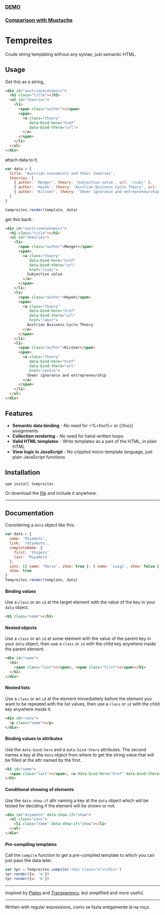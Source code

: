 ### [DEMO](http://jsfiddle.net/fiatjaf/mSEZ6/)
### [Comparison with Mustache](http://jsperf.com/tempreites-vs-mustache)

# Tempreites

Crude string templating without any syntax, just semantic HTML.

## Usage

Get this as a string, 

```html
<div id="austrianeconomics">
  <h1 class="title"></h1>
  <ul id="theories">
    <li>
      <span class="author"></span>
      <span>
        <a class="theory" 
           data-bind-here="href"
           data-bind-there="url">
        </a>
      </span>
    </li>
  </ul>
</div>
```

attach data to it,

```javascript
var data = {
  title: 'Austrian economists and their theories',
  theories: [
    { author: 'Menger', theory: 'Subjective value', url: '/subj' },
    { author: 'Hayek', theory: 'Austrian Business Cycle Theory', url: '/abct' },
    { author: 'Kirzner', theory: 'Sheer ignorance and entrepreneurship', url: '/entre' },
  ]
}

tempreites.render(template, data)
```

get this back:

```html
<div id="austrianeconomics">
  <h1 class="title"></h1>
  <ul id="theories">
    <li>
      <span class="author">Menger</span>
      <span>
        <a class="theory" 
           data-bind-here="href"
           data-bind-there="url"
           href="/subj">
          Subjective value
        </a>
      </span>
    </li>
    <li>
      <span class="author">Hayek</span>
      <span>
        <a class="theory" 
           data-bind-here="href"
           data-bind-there="url"
           href="/abct">
          Austrian Business Cycle Theory
        </a>
      </span>
    </li>
    <li>
      <span class="author">Kirzner</span>
      <span>
        <a class="theory" 
           data-bind-here="href"
           data-bind-there="url"
           href="/entre">
          Sheer ignorance and entrepreneurship
        </a>
      </span>
    </li>
  </ul>
</div>
```

## Features

* __Semantic data binding__ - No need for <%=foo%> or {{foo}} assignments
* __Collection rendering__ - No need for hand-written loops
* __Valid HTML templates__ - Write templates as a part of the HTML, in plain HTML
* __View logic in JavaScript__ - No crippled micro-template language, just plain JavaScript functions

## Installation

```
npm install tempreites
```

Or download the [file](https://raw.github.com/fiatjaf/tempreites/master/dist/tempreites.js) and include it anywhere.

---

## Documentation

Considering a `data` object like this:
```javascript
var data = {
  name: 'Miyamoto',
  link: '/miyamoto',
  completeName: {
    first: 'Shigeru'
    last: 'Miyamoto'
  },
  sons: [{ name: 'Mario', show: true }, { name: 'Luigi', show: false }]
  show: true
}
Tempreites.render(template, data)
```

#### Binding values

Use a `class` or an `id` at the target element with the value of the key in your `data` object.
```html
<h1 class="name"></h1>
```

#### Nested objects

Use a `class` or an `id` at some element with the value of the parent key in your `data` object, then use a `class` or `id` with the child key anywhere inside the parent element.
```html
<div id="name">
  <h1>
    <span class="last"></span>, <span class="first"></span></h1>
  </h1>
</div>
```

#### Nested lists

Use a `class` or an `id` at the element immediattely before the element you want to be repeated with the list values, then use a `class` or `id` with the child key anywhere inside it.
```html
<div id="sons">
  <p class="name"></p>
</div>
```

#### Binding values to attributes

Use the `data-bind-here` and a `data-bind-there` attributes. The second names a key at the `data` object from where to get the string value that will be filled at the attr named by the first.
```html
<h1 id="name">
  <span class="last"></span>, <a data-bind-here="href" data-bind-there="link" class="first"></a>
</h1>
```

#### Conditional showing of elements

Use the `data-show-if` attr naming a key at the `data` object which will be tested for deciding if the element
will be shown or not.
```html
<div id="miyamoto" data-show-if="show">
  <ul class="sons">
    <li class="name" data-show-if="show"></li>
  </ul>
</div>
```

#### Pre-compiling templates

Call the `compile` function to get a pre-compiled template to which you can just pass the data later.
```javascript
var tpr = Tempreites.compile('<div class="u"></div>')
tpr.render({u: 'a'})
tpr.render({u: 'b'})
```

---

Inspired by [Plates](https://github.com/flatiron/plates) and [Transparency](https://github.com/leonidas/transparency/), but simplified and more useful.

---

Written with regular expressions, como se fazia antigamente lá na roça.
